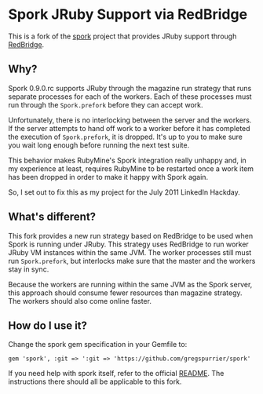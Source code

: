# Spork JRuby Support via RedBridge
This is a fork of the [spork](https://github.com/timcharper/spork) project that provides JRuby support through [RedBridge](https://github.com/jruby/jruby/wiki/RedBridge).

## Why?
Spork 0.9.0.rc supports JRuby through the magazine run strategy that runs separate processes for each of the workers. Each of these processes must run through the `Spork.prefork` before they can accept work. 

Unfortunately, there is no interlocking between the server and the workers. If the server attempts to hand off work to a worker before it has completed the execution of `Spork.prefork`, it is dropped. It's up to you to make sure you wait long enough before running the next test suite.

This behavior makes RubyMine's Spork integration really unhappy and, in my experience at least, requires RubyMine to be restarted once a work item has been dropped in order to make it happy with Spork again.

So, I set out to fix this as my project for the July 2011 LinkedIn Hackday.

## What's different?
This fork provides a new run strategy based on RedBridge to be used when Spork is running under JRuby. This strategy uses RedBridge to run worker JRuby VM instances within the same JVM. The worker processes still must run `Spork.prefork`, but interlocks make sure that the master and the workers stay in sync.

Because the workers are running within the same JVM as the Spork server, this approach should consume fewer resources than magazine strategy. The workers should also come online faster.

## How do I use it?

Change the spork gem specification in your Gemfile to:

    gem 'spork', :git => ':git => 'https://github.com/gregspurrier/spork'

If you need help with spork itself, refer to the official [README](https://github.com/timcharper/spork#readme). The instructions there should all be applicable to this fork.
